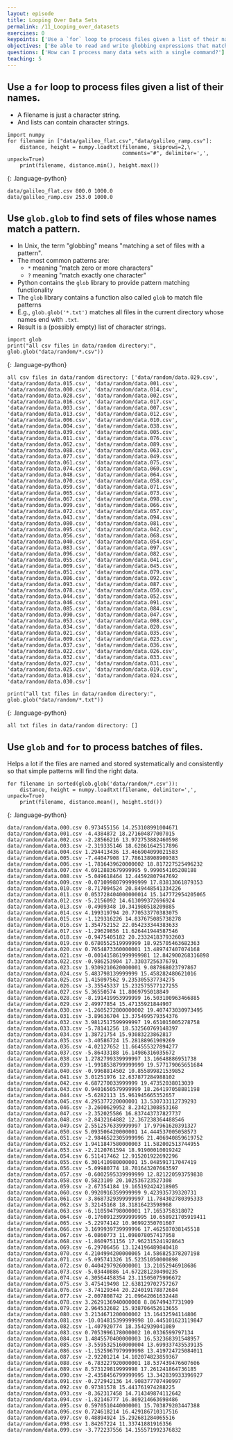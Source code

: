 ```yaml
---
layout: episode
title: Looping Over Data Sets
permalink: /11_Looping_over_datasets
exercises: 0
keypoints: ['Use a `for` loop to process files given a list of their names.', 'Use `glob.glob` to find sets of files whose names match a pattern.', 'Use `glob` and `for` to process batches of files.']
objectives: ['Be able to read and write globbing expressions that match sets of files.', 'Use glob to create lists of files.', 'Write for loops to perform operations on files given their names in a list.']
questions: ['How can I process many data sets with a single command?']
teaching: 5
---
```


## Use a `for` loop to process files given a list of their names.
* A filename is just a character string.
* And lists can contain character strings.



~~~
import numpy
for filename in ["data/galileo_flat.csv","data/galileo_ramp.csv"]:
    distance, height = numpy.loadtxt(filename, skiprows=2,\
                                     comments="#", delimiter=',', unpack=True)
    print(filename, distance.min(), height.max())
~~~
{: .language-python}

    data/galileo_flat.csv 800.0 1000.0
    data/galileo_ramp.csv 253.0 1000.0

## Use `glob.glob` to find sets of files whose names match a pattern.
*   In Unix, the term "globbing" means "matching a set of files with a pattern".
*   The most common patterns are:
    *   `*` meaning "match zero or more characters"
    *   `?` meaning "match exactly one character"
*   Python contains the `glob` library to provide pattern matching functionality
*   The `glob` library contains a function also called `glob` to match file patterns
*   E.g., `glob.glob('*.txt')` matches all files in the current directory 
    whose names end with `.txt`.
*   Result is a (possibly empty) list of character strings.



~~~
import glob
print("all csv files in data/random directory:", glob.glob("data/random/*.csv"))
~~~
{: .language-python}

    all csv files in data/random directory: ['data/random/data.029.csv', 'data/random/data.015.csv', 'data/random/data.001.csv', 'data/random/data.000.csv', 'data/random/data.014.csv', 'data/random/data.028.csv', 'data/random/data.002.csv', 'data/random/data.016.csv', 'data/random/data.017.csv', 'data/random/data.003.csv', 'data/random/data.007.csv', 'data/random/data.013.csv', 'data/random/data.012.csv', 'data/random/data.006.csv', 'data/random/data.010.csv', 'data/random/data.004.csv', 'data/random/data.038.csv', 'data/random/data.039.csv', 'data/random/data.005.csv', 'data/random/data.011.csv', 'data/random/data.076.csv', 'data/random/data.062.csv', 'data/random/data.089.csv', 'data/random/data.088.csv', 'data/random/data.063.csv', 'data/random/data.077.csv', 'data/random/data.049.csv', 'data/random/data.061.csv', 'data/random/data.075.csv', 'data/random/data.074.csv', 'data/random/data.060.csv', 'data/random/data.048.csv', 'data/random/data.064.csv', 'data/random/data.070.csv', 'data/random/data.058.csv', 'data/random/data.059.csv', 'data/random/data.071.csv', 'data/random/data.065.csv', 'data/random/data.073.csv', 'data/random/data.067.csv', 'data/random/data.098.csv', 'data/random/data.099.csv', 'data/random/data.066.csv', 'data/random/data.072.csv', 'data/random/data.057.csv', 'data/random/data.043.csv', 'data/random/data.094.csv', 'data/random/data.080.csv', 'data/random/data.081.csv', 'data/random/data.095.csv', 'data/random/data.042.csv', 'data/random/data.056.csv', 'data/random/data.068.csv', 'data/random/data.040.csv', 'data/random/data.054.csv', 'data/random/data.083.csv', 'data/random/data.097.csv', 'data/random/data.096.csv', 'data/random/data.082.csv', 'data/random/data.055.csv', 'data/random/data.041.csv', 'data/random/data.069.csv', 'data/random/data.045.csv', 'data/random/data.051.csv', 'data/random/data.079.csv', 'data/random/data.086.csv', 'data/random/data.092.csv', 'data/random/data.093.csv', 'data/random/data.087.csv', 'data/random/data.078.csv', 'data/random/data.050.csv', 'data/random/data.044.csv', 'data/random/data.052.csv', 'data/random/data.046.csv', 'data/random/data.091.csv', 'data/random/data.085.csv', 'data/random/data.084.csv', 'data/random/data.090.csv', 'data/random/data.047.csv', 'data/random/data.053.csv', 'data/random/data.008.csv', 'data/random/data.034.csv', 'data/random/data.020.csv', 'data/random/data.021.csv', 'data/random/data.035.csv', 'data/random/data.009.csv', 'data/random/data.023.csv', 'data/random/data.037.csv', 'data/random/data.036.csv', 'data/random/data.022.csv', 'data/random/data.026.csv', 'data/random/data.032.csv', 'data/random/data.033.csv', 'data/random/data.027.csv', 'data/random/data.031.csv', 'data/random/data.025.csv', 'data/random/data.019.csv', 'data/random/data.018.csv', 'data/random/data.024.csv', 'data/random/data.030.csv']


~~~
print("all txt files in data/random directory:", glob.glob("data/random/*.txt"))
~~~
{: .language-python}

    all txt files in data/random directory: []

## Use `glob` and `for` to process batches of files.
Helps a lot if the files are named and stored systematically and consistently so that simple patterns will find the right data.



~~~
for filename in sorted(glob.glob('data/random/*.csv')):
    distance, height = numpy.loadtxt(filename, delimiter=',', unpack=True)
    print(filename, distance.mean(), height.std())
~~~
{: .language-python}

    data/random/data.000.csv 0.973455156 14.253108991004671
    data/random/data.001.csv -4.4384872 18.271604877007015
    data/random/data.002.csv -2.28566216 13.972753882460598
    data/random/data.003.csv -2.319335146 18.62861642517896
    data/random/data.004.csv 1.294413436 13.466904099021583
    data/random/data.005.csv -7.44047908 17.786138908909383
    data/random/data.006.csv -1.7816439620000002 18.817227525496232
    data/random/data.007.csv 4.6912883679999995 9.999054105208188
    data/random/data.008.csv -5.049618464 12.44592807947692
    data/random/data.009.csv -0.07109980799999999 17.83813061879353
    data/random/data.010.csv -8.717094524 20.849448541334226
    data/random/data.011.csv 0.053728404000000014 15.147772954205065
    data/random/data.012.csv -5.2156092 14.613099372696924
    data/random/data.013.csv -0.4909348 10.341980518209885
    data/random/data.014.csv 4.199319794 20.770533770383075
    data/random/data.015.csv -1.129316226 14.837675085738278
    data/random/data.016.csv 1.354752152 22.054233344383633
    data/random/data.017.csv -1.29629856 11.626441944587546
    data/random/data.018.csv -0.9475405182 20.233241837932603
    data/random/data.019.csv 0.6780552519999999 18.925705463682363
    data/random/data.020.csv 0.7654873360000001 13.489747407074168
    data/random/data.021.csv -0.001415861999999981 12.842900268316898
    data/random/data.022.csv -0.986253904 17.33037256376791
    data/random/data.023.csv 1.9309210620000001 9.087868023797867
    data/random/data.024.csv 5.483798139999999 15.458282480621016
    data/random/data.025.csv 1.415097562 9.235305537734275
    data/random/data.026.csv -3.35545337 15.232575577127255
    data/random/data.027.csv 5.36550574 11.8069795018849
    data/random/data.028.csv -8.191419953999999 16.503100963466885
    data/random/data.029.csv 2.49977854 15.47135921844907
    data/random/data.030.csv -1.2605272800000002 19.407473030973495
    data/random/data.031.csv -3.89636704 13.375499579354376
    data/random/data.032.csv 3.9812517599999997 19.651015005278758
    data/random/data.033.csv -5.78141256 18.532560769148397
    data/random/data.034.csv 1.38721754 15.93083223862817
    data/random/data.035.csv -3.40586724 15.28188961909269
    data/random/data.036.csv -4.02127652 11.664555327894277
    data/random/data.037.csv -5.86433188 16.14986316035672
    data/random/data.038.csv 1.2782799339999997 13.16648886951738
    data/random/data.039.csv -1.9918538799999999 19.577179065651684
    data/random/data.040.csv -0.9968814502 10.855899821539852
    data/random/data.041.csv 3.01251976 12.637877284988102
    data/random/data.042.csv 4.687270033999999 19.47352038013039
    data/random/data.043.csv 0.9401650579999999 18.264197058881198
    data/random/data.044.csv -5.6282113 15.961945665352657
    data/random/data.045.csv 4.295377220000001 13.530733112739293
    data/random/data.046.csv -3.2600629952 8.23421308853168
    data/random/data.047.csv -2.352025586 16.837443737827737
    data/random/data.048.csv -2.8432164882 12.367238364488546
    data/random/data.049.csv 2.5512576339999997 17.97961620391327
    data/random/data.050.csv 5.093506420000001 14.444537005058573
    data/random/data.051.csv -2.9846522305999996 21.406940859619752
    data/random/data.052.csv 1.9411847580000003 11.582002513744955
    data/random/data.053.csv -2.2120761594 18.91900010019242
    data/random/data.054.csv 6.511417462 12.915201922692296
    data/random/data.055.csv 6.301410980000001 15.048591717047419
    data/random/data.056.csv -5.09980774 18.701643207663597
    data/random/data.057.csv -0.6002595339999999 12.821220593759838
    data/random/data.058.csv 0.5823109 20.102536723527308
    data/random/data.059.csv -2.67354184 19.165192424218905
    data/random/data.060.csv 0.9920916359999999 9.423935739320731
    data/random/data.061.csv -3.8687329399999997 11.784302780395333
    data/random/data.062.csv 3.32145168 18.31816423598968
    data/random/data.063.csv -6.110594798000001 17.1653758318072
    data/random/data.064.csv -0.17609123999999995 10.658921705919411
    data/random/data.065.csv -5.22974142 10.96992350701607
    data/random/data.066.csv 3.1699939739999996 17.462587038145518
    data/random/data.067.csv -6.0860773 11.098078057417958
    data/random/data.068.csv -1.8609751156 17.962315241928643
    data/random/data.069.csv -6.29706456 13.124196489840418
    data/random/data.070.csv 4.2104994200000005 14.586825378207198
    data/random/data.071.csv -5.095741326 15.52351050000898
    data/random/data.072.csv 0.4404297926000001 13.21052946918686
    data/random/data.073.csv -5.03440886 14.672281230490235
    data/random/data.074.csv 4.30564458354 23.11505075996672
    data/random/data.075.csv 3.475419498 12.638129702757267
    data/random/data.076.csv -3.74129344 20.224019178872684
    data/random/data.077.csv -2.007808742 21.09642061632448
    data/random/data.078.csv 3.2629136940000008 8.86749437731909
    data/random/data.079.csv 2.964532682 15.938706452613655
    data/random/data.080.csv 3.2134671200000002 13.16432594114806
    data/random/data.081.csv -10.014815399999998 10.445101623119847
    data/random/data.082.csv -1.407920774 18.3542939041089
    data/random/data.083.csv 0.7053996178000002 10.0336599797134
    data/random/data.084.csv 1.4845570400000003 16.532368391548957
    data/random/data.085.csv -3.5595325160000004 13.699337435539135
    data/random/data.086.csv -1.1525967979999998 13.419724725084011
    data/random/data.087.csv -2.92201214 14.102074823859367
    data/random/data.088.csv -6.783227920000001 18.537439476607606
    data/random/data.089.csv 8.573129819999998 17.261241864736185
    data/random/data.090.csv -2.4358456799999995 13.342839933396927
    data/random/data.091.csv -0.272942136 14.908377707490997
    data/random/data.092.csv 0.97381578 15.441761974288225
    data/random/data.093.csv -8.362317458 14.714349874112642
    data/random/data.094.csv -1.82146777 16.869214663698486
    data/random/data.095.csv 0.5970510440000001 15.703879203447388
    data/random/data.096.csv 0.724618214 16.429186710317516
    data/random/data.097.csv 0.48894924 15.292681284065516
    data/random/data.098.csv 1.84267224 11.33741881916356
    data/random/data.099.csv -3.772237556 14.155571992376832
